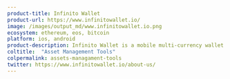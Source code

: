 ```yaml
---
product-title: Infinito Wallet
product-url: https://www.infinitowallet.io/
image: /images/output_md/www.infinitowallet.io.png
ecosystem: ethereum, eos, bitcoin
platform: ios, android
product-description: Infinito Wallet is a mobile multi-currency wallet with dApps browser for interacting with the DeFi ecosystem.
coltitle:  "Asset Management Tools"
colpermalink: assets-managament-tools
twitter: https://www.infinitowallet.io/about-us/
---
```

